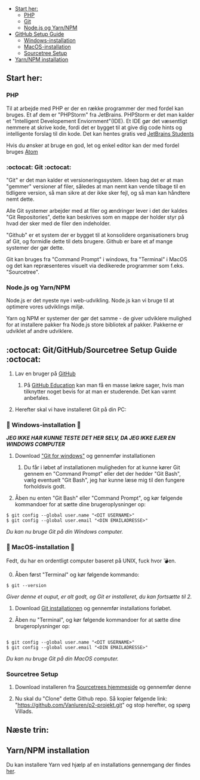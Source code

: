 - [Start her:](#start-her)
	- [PHP](#php)
	- [ Git ](#octocat-git-octocat)
	- [Node.js og Yarn/NPM](#nodejs-og-yarnnpm)
- [ GitHub Setup Guide ](#octocat-gitgithubsourcetree-setup-guide-octocat)
	- [Windows-installation ](#poop-windows-installation-poop)
	- [MacOS-installation](#raised_hands-macos-installation-raised_hands)
    - [Sourcetree Setup](#sourcetree-setup)
- [Yarn/NPM installation](#yarnnpm-installation)

## Start her: ##

### PHP ###

Til at arbejde med PHP er der en række programmer der med fordel kan bruges. Et af dem er "PHPStorm" fra JetBrains. PHPStorm er det man kalder et "Intelligent Developement Enviornment"(IDE). Et IDE gør det væsentligt nemmere at skrive kode, fordi det er bygget til at give dig code hints og intelligente forslag til din kode. Det kan hentes gratis ved [JetBrains Students](https://www.jetbrains.com/student/)

Hvis du ønsker at bruge en god, let og enkel editor kan der med fordel bruges [Atom](https://atom.io)

### :octocat: Git :octocat: ###

"Git" er det man kalder et versioneringssystem. Ideen bag det er at man "gemmer" versioner af filer, således at man nemt kan vende tilbage til en tidligere version, så man sikre at der ikke sker fejl, og så man kan håndtere nemt dette.

Alle Git systemer arbejder med at filer og ændringer lever i det der kaldes "Git Repositories", dette kan beskrives som en mappe der holder styr på hvad der sker med de filer den indeholder.

"Github" er et system der er bygget til at konsolidere organisationers brug af Git, og formidle dette til dets brugere. Github er bare et af mange systemer der gør dette.

Git kan bruges fra "Command Prompt" i windows, fra "Terminal" i MacOS og det kan repræsenteres visuelt via dedikerede programmer som f.eks. "Sourcetree".

### Node.js og Yarn/NPM ###
Node.js er det nyeste nye i web-udvikling. Node.js kan vi bruge til at optimere vores udviklings miljø.

Yarn og NPM er systemer der gør det samme - de giver udviklere mulighed for at installere pakker fra Node.js store bibliotek af pakker. Pakkerne er udviklet af andre udviklere.

## :octocat: Git/GitHub/Sourcetree Setup Guide :octocat: ##

1. Lav en bruger på [GitHub](https://github.com/join?source=header-home)
    1. På [GitHub Education](https://education.github.com/) kan man få en masse lækre sager, hvis man tilknytter noget bevis for at man er studerende. Det kan varmt anbefales.

2. Herefter skal vi have installeret Git på din PC:

  ### :poop: Windows-installation :poop: ###

  ___JEG IKKE HAR KUNNE TESTE DET HER SELV, DA JEG IKKE EJER EN WINDOWS COMPUTER___
1. Download ["Git for windows"](https://git-for-windows.github.io/) og gennemfør installationen
    1. Du får i løbet af installationen muligheden for at kunne kører Git gennem en "Command Prompt" eller det der hedder "Git Bash", vælg eventuelt "Git Bash", jeg har kunne læse mig til den fungere forholdsvis godt.

2. Åben nu enten "Git Bash" eller "Command Prompt", og kør følgende kommandoer for at sætte dine brugeroplysninger op:

```Shell
$ git config --global user.name "<DIT USERNAME>"
$ git config --global user.email "<DIN EMAILADRESSE>"
```

_Du kan nu bruge Git på din Windows computer._

### :raised_hands: MacOS-installation :raised_hands: ###

Fedt, du har en ordentligt computer baseret på UNIX, fuck hvor :bomb:en.

0. Åben først "Terminal" og kør følgende kommando:

```Shell
$ git --version
```
_Giver denne et ouput, er alt godt, og Git er installeret, du kan fortsætte til 2._

1. Download [Git installationen](https://sourceforge.net/projects/git-osx-installer/files/) og gennemfør installations forløbet.

2. Åben nu "Terminal", og kør følgende kommandoer for at sætte dine brugeroplysninger op:

```Shell

$ git config --global user.name "<DIT USERNAME>"
$ git config --global user.email "<DIN EMAILADRESSE>"
```

_Du kan nu bruge Git på din MacOS computer._

### Sourcetree Setup ###

1. Download installeren fra [Sourcetrees hjemmeside](https://www.sourcetreeapp.com/) og gennemfør denne

2. Nu skal du "Clone" dette Github repo. Så kopier følgende link: "https://github.com/Vanluren/p2-projekt.git" og stop herefter, og spørg Villads.


## Næste trin: ##

## Yarn/NPM installation ##


Du kan installere Yarn ved hjælp af en installations gennemgang der findes [her](https://yarnpkg.com/lang/en/docs/install/).

